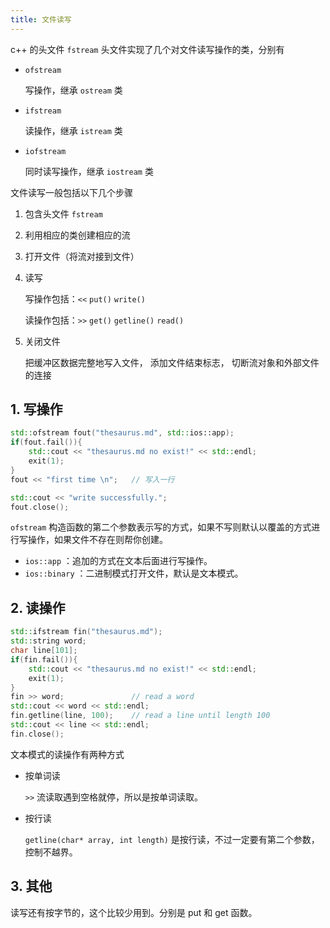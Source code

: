 ```yaml
---
title: 文件读写
---
```


c++ 的头文件 `fstream` 头文件实现了几个对文件读写操作的类，分别有

- `ofstream`

  写操作，继承 `ostream` 类

- `ifstream`

  读操作，继承 `istream` 类

- `iofstream` 

  同时读写操作，继承 `iostream` 类

文件读写一般包括以下几个步骤

1. 包含头文件 `fstream`

2. 利用相应的类创建相应的流

3. 打开文件（将流对接到文件）

4. 读写

   写操作包括：`<<` `put()` `write()` 

   读操作包括：`>>` `get()` `getline()` `read()`

5. 关闭文件

   把缓冲区数据完整地写入文件， 添加文件结束标志， 切断流对象和外部文件的连接

## 1. 写操作

```c++
std::ofstream fout("thesaurus.md", std::ios::app);
if(fout.fail()){
	std::cout << "thesaurus.md no exist!" << std::endl;
	exit(1);
}
fout << "first time \n";   // 写入一行

std::cout << "write successfully.";
fout.close();
```

`ofstream` 构造函数的第二个参数表示写的方式，如果不写则默认以覆盖的方式进行写操作，如果文件不存在则帮你创建。

- `ios::app` ：追加的方式在文本后面进行写操作。
- `ios::binary` ：二进制模式打开文件，默认是文本模式。

## 2. 读操作

```c++
std::ifstream fin("thesaurus.md");
std::string word;
char line[101];
if(fin.fail()){
    std::cout << "thesaurus.md no exist!" << std::endl;
    exit(1);
}
fin >> word;               // read a word
std::cout << word << std::endl;  
fin.getline(line, 100);    // read a line until length 100
std::cout << line << std::endl;  
fin.close();
```

文本模式的读操作有两种方式

- 按单词读

  `>>` 流读取遇到空格就停，所以是按单词读取。

- 按行读

  `getline(char* array, int length)` 是按行读，不过一定要有第二个参数，控制不越界。

## 3. 其他

读写还有按字节的，这个比较少用到。分别是 put 和 get 函数。





